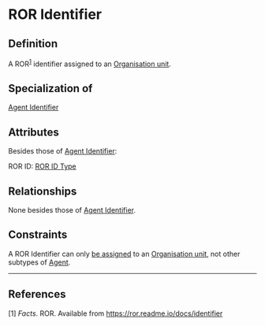 # ROR Identifier

## Definition
A ROR<sup>[1](#fn1)</sup> identifier assigned to an [Organisation unit](../entities/Organisation_Unit.md).

## Specialization of
[Agent Identifier](../entities/Agent_Identifier.md)

## Attributes
Besides those of [Agent Identifier](../entities/Agent_Identifier.md):

ROR ID: [ROR ID Type](../datatypes/ROR_ID.md)

## Relationships
None besides those of [Agent Identifier](../entities/Agent_Identifier.md).

## Constraints
A ROR Identifier can only [be assigned](../entities/Agent_Identifier.md#user-content-rel__is-assigned-to) to an [Organisation unit](../entities/Organisation_Unit.md), not other subtypes of [Agent](../entities/Agent.md).

---
## References
<a name="fn1">\[1\]</a> *Facts*. ROR. Available from https://ror.readme.io/docs/identifier
